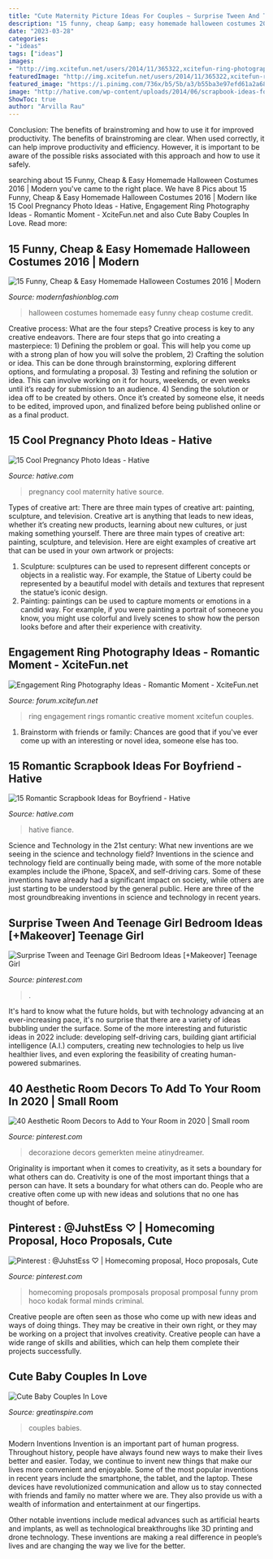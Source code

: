```yaml
---
title: "Cute Maternity Picture Ideas For Couples ~ Surprise Tween And Teenage Girl Bedroom Ideas [+makeover] Teenage Girl"
description: "15 funny, cheap &amp; easy homemade halloween costumes 2016"
date: "2023-03-28"
categories:
- "ideas"
tags: ["ideas"]
images:
- "http://img.xcitefun.net/users/2014/11/365322,xcitefun-ring-photography-2.jpg"
featuredImage: "http://img.xcitefun.net/users/2014/11/365322,xcitefun-ring-photography-2.jpg"
featured_image: "https://i.pinimg.com/736x/b5/5b/a3/b55ba3e97efd61a2a6861cab3f7fa8bf.jpg"
image: "http://hative.com/wp-content/uploads/2014/06/scrapbook-ideas-for-boyfriend/14-scrapbook-ideas-for-lovers.jpg"
ShowToc: true
author: "Arvilla Rau"
---
```



Conclusion: The benefits of brainstroming and how to use it for improved productivity.
The benefits of brainstroming are clear. When used correctly, it can help improve productivity and efficiency. However, it is important to be aware of the possible risks associated with this approach and how to use it safely.

	

		
searching about 15 Funny, Cheap &amp; Easy Homemade Halloween Costumes 2016 | Modern you've came to the right place. We have 8 Pics about 15 Funny, Cheap &amp; Easy Homemade Halloween Costumes 2016 | Modern like 15 Cool Pregnancy Photo Ideas - Hative, Engagement Ring Photography Ideas - Romantic Moment - XciteFun.net and also Cute Baby Couples In Love. Read more:
		
    
## 15 Funny, Cheap &amp; Easy Homemade Halloween Costumes 2016 | Modern

<img loading=lazy src="http://modernfashionblog.com/wp-content/uploads/2016/08/15-Funny-Cheap-Easy-Homemade-Halloween-Costumes-2016-9.jpg" onerror="this.onerror=null;this.src='https://tse4.mm.bing.net/th?id=OIP.twPQmTTN4WO_DL2iCh-PxQHaM0&amp;pid=15.1';" alt="15 Funny, Cheap &amp; Easy Homemade Halloween Costumes 2016 | Modern">

_Source: modernfashionblog.com_

>halloween costumes homemade easy funny cheap costume credit. 

	

Creative process: What are the four steps?
Creative process is key to any creative endeavors. There are four steps that go into creating a masterpiece: 1) Defining the problem or goal. This will help you come up with a strong plan of how you will solve the problem, 2) Crafting the solution or idea. This can be done through brainstorming, exploring different options, and formulating a proposal. 3) Testing and refining the solution or idea. This can involve working on it for hours, weekends, or even weeks until it’s ready for submission to an audience. 4) Sending the solution or idea off to be created by others. Once it’s created by someone else, it needs to be edited, improved upon, and finalized before being published online or as a final product.

    
## 15 Cool Pregnancy Photo Ideas - Hative

<img loading=lazy src="https://hative.com/wp-content/uploads/2014/11/pregnancy-photo-ideas/11-cool-pregnancy-photo-ideas.jpg" onerror="this.onerror=null;this.src='https://tse2.mm.bing.net/th?id=OIP.PH-nrj7pYGLcAD8ionDNTAHaLK&amp;pid=15.1';" alt="15 Cool Pregnancy Photo Ideas - Hative">

_Source: hative.com_

>pregnancy cool maternity hative source. 

	

Types of creative art: There are three main types of creative art: painting, sculpture, and television.
Creative art is anything that leads to new ideas, whether it’s creating new products, learning about new cultures, or just making something yourself. There are three main types of creative art: painting, sculpture, and television. Here are eight examples of creative art that can be used in your own artwork or projects: 
1. Sculpture: sculptures can be used to represent different concepts or objects in a realistic way. For example, the Statue of Liberty could be represented by a beautiful model with details and textures that represent the statue’s iconic design. 
2. Painting: paintings can be used to capture moments or emotions in a candid way. For example, if you were painting a portrait of someone you know, you might use colorful and lively scenes to show how the person looks before and after their experience with creativity. 

    
## Engagement Ring Photography Ideas - Romantic Moment - XciteFun.net

<img loading=lazy src="http://img.xcitefun.net/users/2014/11/365322,xcitefun-ring-photography-2.jpg" onerror="this.onerror=null;this.src='https://tse1.mm.bing.net/th?id=OIP.XoA8AXLwzcYZBTsYCrocRgHaJ4&amp;pid=15.1';" alt="Engagement Ring Photography Ideas - Romantic Moment - XciteFun.net">

_Source: forum.xcitefun.net_

>ring engagement rings romantic creative moment xcitefun couples. 

	

1. Brainstorm with friends or family: Chances are good that if you've ever come up with an interesting or novel idea, someone else has too.

    
## 15 Romantic Scrapbook Ideas For Boyfriend - Hative

<img loading=lazy src="http://hative.com/wp-content/uploads/2014/06/scrapbook-ideas-for-boyfriend/14-scrapbook-ideas-for-lovers.jpg" onerror="this.onerror=null;this.src='https://tse3.mm.bing.net/th?id=OIP.7yqCcXCTzDaVwZay9thIkAHaJ4&amp;pid=15.1';" alt="15 Romantic Scrapbook Ideas for Boyfriend - Hative">

_Source: hative.com_

>hative fiance. 

	

Science and Technology in the 21st century: What new inventions are we seeing in the science and technology field?
Inventions in the science and technology field are continually being made, with some of the more notable examples include the iPhone, SpaceX, and self-driving cars. Some of these inventions have already had a significant impact on society, while others are just starting to be understood by the general public. Here are three of the most groundbreaking inventions in science and technology in recent years.

    
## Surprise Tween And Teenage Girl Bedroom Ideas [+Makeover] Teenage Girl

<img loading=lazy src="https://i.pinimg.com/736x/d5/fd/2f/d5fd2fb42198f37a61ff140b74c8794e.jpg" onerror="this.onerror=null;this.src='https://tse4.mm.bing.net/th?id=OIP.1f0vtCGY83ph_xQLdMh5TgHaLo&amp;pid=15.1';" alt="Surprise Tween and Teenage Girl Bedroom Ideas [+Makeover] Teenage Girl">

_Source: pinterest.com_

>. 

	

It's hard to know what the future holds, but with technology advancing at an ever-increasing pace, it's no surprise that there are a variety of ideas bubbling under the surface. Some of the more interesting and futuristic ideas in 2022 include: developing self-driving cars, building giant artificial intelligence (A.I.) computers, creating new technologies to help us live healthier lives, and even exploring the feasibility of creating human-powered submarines.

    
## 40 Aesthetic Room Decors To Add To Your Room In 2020 | Small Room

<img loading=lazy src="https://i.pinimg.com/736x/b5/5b/a3/b55ba3e97efd61a2a6861cab3f7fa8bf.jpg" onerror="this.onerror=null;this.src='https://tse2.mm.bing.net/th?id=OIP.W2-cPGQG70L2fVyhahI-AAHaLH&amp;pid=15.1';" alt="40 Aesthetic Room Decors to Add to Your Room in 2020 | Small room">

_Source: pinterest.com_

>decorazione decors gemerkten meine atinydreamer. 

	

Originality is important when it comes to creativity, as it sets a boundary for what others can do.
Creativity is one of the most important things that a person can have. It sets a boundary for what others can do. People who are creative often come up with new ideas and solutions that no one has thought of before.

    
## Pinterest : @JuhstEss ♡ | Homecoming Proposal, Hoco Proposals, Cute

<img loading=lazy src="https://i.pinimg.com/736x/49/af/82/49af82577f522ead3eb7dfe1de5c0581--funny-promposals-promposal-funny.jpg" onerror="this.onerror=null;this.src='https://tse1.mm.bing.net/th?id=OIP.7a493470cnPaYV48t5hTWwHaJ4&amp;pid=15.1';" alt="Pinterest : @JuhstEss ♡ | Homecoming proposal, Hoco proposals, Cute">

_Source: pinterest.com_

>homecoming proposals promposals proposal promposal funny prom hoco kodak formal minds criminal. 

	

Creative people are often seen as those who come up with new ideas and ways of doing things. They may be creative in their own right, or they may be working on a project that involves creativity. Creative people can have a wide range of skills and abilities, which can help them complete their projects successfully.

    
## Cute Baby Couples In Love

<img loading=lazy src="https://greatinspire.com/wp-content/uploads/2016/05/Cute-Baby-Couples-In-Love-11.jpg" onerror="this.onerror=null;this.src='https://tse4.mm.bing.net/th?id=OIP.kZwuXZn83Wnu4gLrjBz45QHaFU&amp;pid=15.1';" alt="Cute Baby Couples In Love">

_Source: greatinspire.com_

>couples babies. 

	

Modern Inventions
Invention is an important part of human progress. Throughout history, people have always found new ways to make their lives better and easier. Today, we continue to invent new things that make our lives more convenient and enjoyable.
Some of the most popular inventions in recent years include the smartphone, the tablet, and the laptop. These devices have revolutionized communication and allow us to stay connected with friends and family no matter where we are. They also provide us with a wealth of information and entertainment at our fingertips.

Other notable inventions include medical advances such as artificial hearts and implants, as well as technological breakthroughs like 3D printing and drone technology. These inventions are making a real difference in people’s lives and are changing the way we live for the better.

